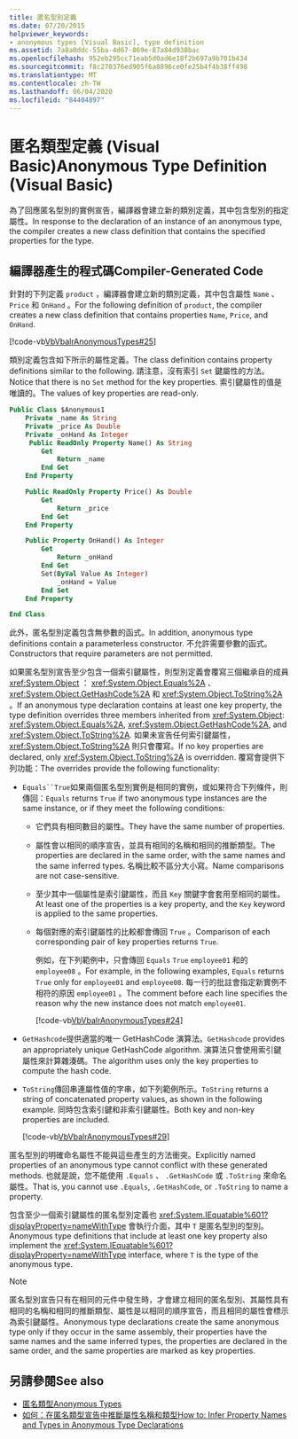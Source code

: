```yaml
---
title: 匿名型別定義
ms.date: 07/20/2015
helpviewer_keywords:
- anonymous types [Visual Basic], type definition
ms.assetid: 7a8a0ddc-55ba-4d67-869e-87a84d938bac
ms.openlocfilehash: 952eb295cc71eab5d0ad6e18f2b697a9b701b434
ms.sourcegitcommit: f8c270376ed905f6a8896ce0fe25b4f4b38ff498
ms.translationtype: MT
ms.contentlocale: zh-TW
ms.lasthandoff: 06/04/2020
ms.locfileid: "84404897"
---
```

# <a name="anonymous-type-definition-visual-basic"></a><span data-ttu-id="f6560-102">匿名類型定義 (Visual Basic)</span><span class="sxs-lookup"><span data-stu-id="f6560-102">Anonymous Type Definition (Visual Basic)</span></span>

<span data-ttu-id="f6560-103">為了回應匿名型別的實例宣告，編譯器會建立新的類別定義，其中包含型別的指定屬性。</span><span class="sxs-lookup"><span data-stu-id="f6560-103">In response to the declaration of an instance of an anonymous type, the compiler creates a new class definition that contains the specified properties for the type.</span></span>

## <a name="compiler-generated-code"></a><span data-ttu-id="f6560-104">編譯器產生的程式碼</span><span class="sxs-lookup"><span data-stu-id="f6560-104">Compiler-Generated Code</span></span>

<span data-ttu-id="f6560-105">針對的下列定義 `product` ，編譯器會建立新的類別定義，其中包含屬性 `Name` 、 `Price` 和 `OnHand` 。</span><span class="sxs-lookup"><span data-stu-id="f6560-105">For the following definition of `product`, the compiler creates a new class definition that contains properties `Name`, `Price`, and `OnHand`.</span></span>

[!code-vb[VbVbalrAnonymousTypes#25](~/samples/snippets/visualbasic/VS_Snippets_VBCSharp/VbVbalrAnonymousTypes/VB/Class2.vb#25)]

<span data-ttu-id="f6560-106">類別定義包含如下所示的屬性定義。</span><span class="sxs-lookup"><span data-stu-id="f6560-106">The class definition contains property definitions similar to the following.</span></span> <span data-ttu-id="f6560-107">請注意，沒有索引 `Set` 鍵屬性的方法。</span><span class="sxs-lookup"><span data-stu-id="f6560-107">Notice that there is no `Set` method for the key properties.</span></span> <span data-ttu-id="f6560-108">索引鍵屬性的值是唯讀的。</span><span class="sxs-lookup"><span data-stu-id="f6560-108">The values of key properties are read-only.</span></span>

```vb
Public Class $Anonymous1
    Private _name As String
    Private _price As Double
    Private _onHand As Integer
     Public ReadOnly Property Name() As String
        Get
            Return _name
        End Get
    End Property

    Public ReadOnly Property Price() As Double
        Get
            Return _price
        End Get
    End Property

    Public Property OnHand() As Integer
        Get
            Return _onHand
        End Get
        Set(ByVal Value As Integer)
            _onHand = Value
        End Set
    End Property

End Class
```

<span data-ttu-id="f6560-109">此外，匿名型別定義包含無參數的函式。</span><span class="sxs-lookup"><span data-stu-id="f6560-109">In addition, anonymous type definitions contain a parameterless constructor.</span></span> <span data-ttu-id="f6560-110">不允許需要參數的函式。</span><span class="sxs-lookup"><span data-stu-id="f6560-110">Constructors that require parameters are not permitted.</span></span>

<span data-ttu-id="f6560-111">如果匿名型別宣告至少包含一個索引鍵屬性，則型別定義會覆寫三個繼承自的成員 <xref:System.Object> ： <xref:System.Object.Equals%2A> 、 <xref:System.Object.GetHashCode%2A> 和 <xref:System.Object.ToString%2A> 。</span><span class="sxs-lookup"><span data-stu-id="f6560-111">If an anonymous type declaration contains at least one key property, the type definition overrides three members inherited from <xref:System.Object>: <xref:System.Object.Equals%2A>, <xref:System.Object.GetHashCode%2A>, and <xref:System.Object.ToString%2A>.</span></span> <span data-ttu-id="f6560-112">如果未宣告任何索引鍵屬性， <xref:System.Object.ToString%2A> 則只會覆寫。</span><span class="sxs-lookup"><span data-stu-id="f6560-112">If no key properties are declared, only <xref:System.Object.ToString%2A> is overridden.</span></span> <span data-ttu-id="f6560-113">覆寫會提供下列功能：</span><span class="sxs-lookup"><span data-stu-id="f6560-113">The overrides provide the following functionality:</span></span>

- <span data-ttu-id="f6560-114">`Equals``True`如果兩個匿名型別實例是相同的實例，或如果符合下列條件，則傳回：</span><span class="sxs-lookup"><span data-stu-id="f6560-114">`Equals` returns `True` if two anonymous type instances are the same instance, or if they meet the following conditions:</span></span>

  - <span data-ttu-id="f6560-115">它們具有相同數目的屬性。</span><span class="sxs-lookup"><span data-stu-id="f6560-115">They have the same number of properties.</span></span>

  - <span data-ttu-id="f6560-116">屬性會以相同的順序宣告，並具有相同的名稱和相同的推斷類型。</span><span class="sxs-lookup"><span data-stu-id="f6560-116">The properties are declared in the same order, with the same names and the same inferred types.</span></span> <span data-ttu-id="f6560-117">名稱比較不區分大小寫。</span><span class="sxs-lookup"><span data-stu-id="f6560-117">Name comparisons are not case-sensitive.</span></span>

  - <span data-ttu-id="f6560-118">至少其中一個屬性是索引鍵屬性，而且 `Key` 關鍵字會套用至相同的屬性。</span><span class="sxs-lookup"><span data-stu-id="f6560-118">At least one of the properties is a key property, and the `Key` keyword is applied to the same properties.</span></span>

  - <span data-ttu-id="f6560-119">每個對應的索引鍵屬性的比較都會傳回 `True` 。</span><span class="sxs-lookup"><span data-stu-id="f6560-119">Comparison of each corresponding pair of key properties returns `True`.</span></span>

    <span data-ttu-id="f6560-120">例如，在下列範例中，只會傳回 `Equals` `True` `employee01` 和的 `employee08` 。</span><span class="sxs-lookup"><span data-stu-id="f6560-120">For example, in the following examples, `Equals` returns `True` only for `employee01` and `employee08`.</span></span> <span data-ttu-id="f6560-121">每一行的批註會指定新實例不相符的原因 `employee01` 。</span><span class="sxs-lookup"><span data-stu-id="f6560-121">The comment before each line specifies the reason why the new instance does not match `employee01`.</span></span>

    [!code-vb[VbVbalrAnonymousTypes#24](~/samples/snippets/visualbasic/VS_Snippets_VBCSharp/VbVbalrAnonymousTypes/VB/Class2.vb#24)]

- <span data-ttu-id="f6560-122">`GetHashcode`提供適當的唯一 GetHashCode 演算法。</span><span class="sxs-lookup"><span data-stu-id="f6560-122">`GetHashcode` provides an appropriately unique GetHashCode algorithm.</span></span> <span data-ttu-id="f6560-123">演算法只會使用索引鍵屬性來計算雜湊碼。</span><span class="sxs-lookup"><span data-stu-id="f6560-123">The algorithm uses only the key properties to compute the hash code.</span></span>

- <span data-ttu-id="f6560-124">`ToString`傳回串連屬性值的字串，如下列範例所示。</span><span class="sxs-lookup"><span data-stu-id="f6560-124">`ToString` returns a string of concatenated property values, as shown in the following example.</span></span> <span data-ttu-id="f6560-125">同時包含索引鍵和非索引鍵屬性。</span><span class="sxs-lookup"><span data-stu-id="f6560-125">Both key and non-key properties are included.</span></span>

  [!code-vb[VbVbalrAnonymousTypes#29](~/samples/snippets/visualbasic/VS_Snippets_VBCSharp/VbVbalrAnonymousTypes/VB/Class2.vb#29)]

<span data-ttu-id="f6560-126">匿名型別的明確命名屬性不能與這些產生的方法衝突。</span><span class="sxs-lookup"><span data-stu-id="f6560-126">Explicitly named properties of an anonymous type cannot conflict with these generated methods.</span></span> <span data-ttu-id="f6560-127">也就是說，您不能使用 `.Equals` 、 `.GetHashCode` 或 `.ToString` 來命名屬性。</span><span class="sxs-lookup"><span data-stu-id="f6560-127">That is, you cannot use `.Equals`, `.GetHashCode`, or `.ToString` to name a property.</span></span>

<span data-ttu-id="f6560-128">包含至少一個索引鍵屬性的匿名型別定義也 <xref:System.IEquatable%601?displayProperty=nameWithType> 會執行介面，其中 `T` 是匿名型別的型別。</span><span class="sxs-lookup"><span data-stu-id="f6560-128">Anonymous type definitions that include at least one key property also implement the <xref:System.IEquatable%601?displayProperty=nameWithType> interface, where `T` is the type of the anonymous type.</span></span>

> [!NOTE]
> <span data-ttu-id="f6560-129">匿名型別宣告只有在相同的元件中發生時，才會建立相同的匿名型別、其屬性具有相同的名稱和相同的推斷類型、屬性是以相同的順序宣告，而且相同的屬性會標示為索引鍵屬性。</span><span class="sxs-lookup"><span data-stu-id="f6560-129">Anonymous type declarations create the same anonymous type only if they occur in the same assembly, their properties have the same names and the same inferred types, the properties are declared in the same order, and the same properties are marked as key properties.</span></span>

## <a name="see-also"></a><span data-ttu-id="f6560-130">另請參閱</span><span class="sxs-lookup"><span data-stu-id="f6560-130">See also</span></span>

- [<span data-ttu-id="f6560-131">匿名類型</span><span class="sxs-lookup"><span data-stu-id="f6560-131">Anonymous Types</span></span>](anonymous-types.md)
- [<span data-ttu-id="f6560-132">如何：在匿名類型宣告中推斷屬性名稱和類型</span><span class="sxs-lookup"><span data-stu-id="f6560-132">How to: Infer Property Names and Types in Anonymous Type Declarations</span></span>](how-to-infer-property-names-and-types-in-anonymous-type-declarations.md)

